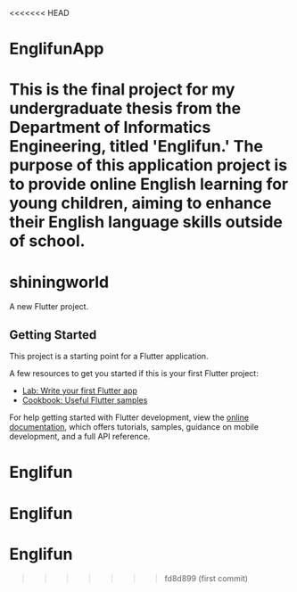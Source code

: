 <<<<<<< HEAD
# EnglifunApp
This is the final project for my undergraduate thesis from the Department of Informatics Engineering, titled 'Englifun.' The purpose of this application project is to provide online English learning for young children, aiming to enhance their English language skills outside of school.
=======
# shiningworld

A new Flutter project.

## Getting Started

This project is a starting point for a Flutter application.

A few resources to get you started if this is your first Flutter project:

- [Lab: Write your first Flutter app](https://docs.flutter.dev/get-started/codelab)
- [Cookbook: Useful Flutter samples](https://docs.flutter.dev/cookbook)

For help getting started with Flutter development, view the
[online documentation](https://docs.flutter.dev/), which offers tutorials,
samples, guidance on mobile development, and a full API reference.
# Englifun
# Englifun
# Englifun
>>>>>>> fd8d899 (first commit)
